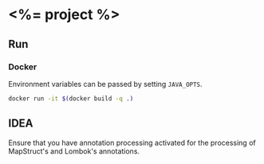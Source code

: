 # <%= project %>

## Run

### Docker

Environment variables can be passed by setting `JAVA_OPTS`.

```sh
docker run -it $(docker build -q .)
```

## IDEA

Ensure that you have annotation processing activated for the processing of MapStruct's and Lombok's annotations.
